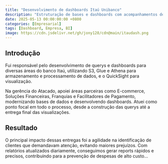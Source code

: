 ```yaml
---
title: "Desenvolvimento de dashboards Itaú Unibanco"
description: "Estruturação de bases e dashboards com acompanhamentos de KPIs de grandes players do mercado"
date: 2025-05-13 00:00:00:00 +0800
categories: [Empresarial]
tags: [Dashboard, Empresa, BI]
image: https://cdn.jsdelivr.net/gh/jony128/cdn@main/itaudash.png
---
```


## Introdução

Fui responsável pelo desenvolvimento de querys e dashboards para diversas áreas do banco Itaú, utilizando S3, Glue e Athena para armazenamento e processamento de dados, e o QuickSight para visualização.


Na gerência do Atacado, apoiei áreas parceiras como E-commerce, Soluções Financeiras, Franquias e Facilitadores de Pagamento, modernizando bases de dados e desenvolvendo dashboards. Atuei como ponto focal em todo o processo, desde a construção das querys até a entrega final das visualizações.

## Resultado

O principal impacto dessas entregas foi a agilidade na identificação de clientes que demandavam atenção, evitando maiores prejuízos. Com relatórios atualizados diariamente, conseguimos gerar reports rápidos e precisos, contribuindo para a prevenção de despesas de alto custo...
